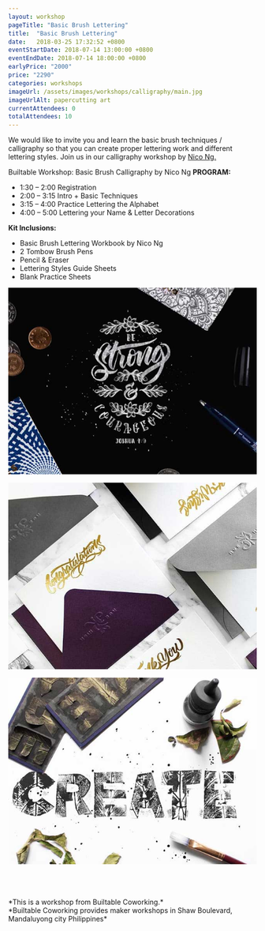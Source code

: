 ```yaml
---
layout: workshop
pageTitle: "Basic Brush Lettering"
title:  "Basic Brush Lettering"
date:   2018-03-25 17:32:52 +0800
eventStartDate: 2018-07-14 13:00:00 +0800
eventEndDate: 2018-07-14 18:00:00 +0800
earlyPrice: "2000"
price: "2290"
categories: workshops
imageUrl: /assets/images/workshops/calligraphy/main.jpg
imageUrlAlt: papercutting art
currentAttendees: 0
totalAttendees: 10
---
```

We would like to invite you and learn the basic brush techniques / calligraphy so that you can
create proper lettering work and different lettering styles. Join us in our calligraphy workshop by [Nico Ng.](https://www.instagram.com/nic_the_/?hl=en)

Builtable Workshop: Basic Brush Calligraphy by Nico Ng
**PROGRAM:**

- 1:30 – 2:00 Registration
- 2:00 – 3:15 Intro + Basic Techniques
- 3:15 – 4:00 Practice Lettering the Alphabet
- 4:00 – 5:00 Lettering your Name & Letter Decorations

**Kit Inclusions:**
- Basic Brush Lettering Workbook by Nico Ng
- 2 Tombow Brush Pens
- Pencil & Eraser
- Lettering Styles Guide Sheets
- Blank Practice Sheets

![Calligraphy Joshua 1:9](/assets/images/workshops/calligraphy/sample-1.jpg "Calligraphy Joshua 1:9")

![custom calligraphy letter](/assets/images/workshops/calligraphy/sample-2.jpg "custom calligraphy letter")

![create calligraphy](/assets/images/workshops/calligraphy/sample-3.jpg "create calligraphy")

<br>
<br>
<br>
*This is a  workshop from Builtable Coworking.*
<br>
*Builtable Coworking provides maker workshops in Shaw Boulevard, Mandaluyong city Philippines* 